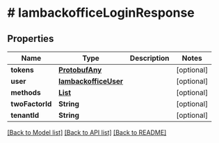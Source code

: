 # # IambackofficeLoginResponse


## Properties 


Name | Type | Description | Notes
------------ | ------------- | ------------- | -------------
**tokens**| [**ProtobufAny**](ProtobufAny.md) |   | [optional]
**user**| [**IambackofficeUser**](IambackofficeUser.md) |   | [optional]
**methods**| [**List<IambackofficeTwoFactorMethod>**](IambackofficeTwoFactorMethod.md) |   | [optional]
**twoFactorId**| **String** |   | [optional]
**tenantId**| **String** |   | [optional]


[[Back to Model list]](../../README.md#models) [[Back to API list]](../../README.md#endpoints) [[Back to README]](../../README.md)

